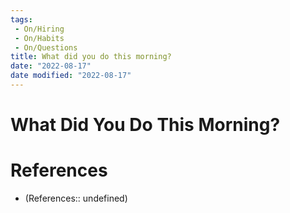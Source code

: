 ```yaml
---
tags:
 - On/Hiring
 - On/Habits
 - On/Questions
title: What did you do this morning?
date: "2022-08-17"
date modified: "2022-08-17"
---
```


# What Did You Do This Morning?

# References
- (References:: undefined)
